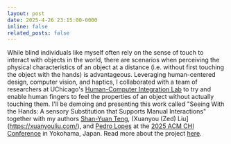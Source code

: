 ```yaml
---
layout: post
date: 2025-4-26 23:15:00-0000
inline: false
related_posts: false
---
```


While blind individuals like myself often rely on the sense of touch to interact with objects in the world, there are scenarios when perceiving the physical characteristics of an object at a distance (i.e. without first touching the object with the hands) is advantageous. Leveraging human-centered design, computer vision, and haptics, I collaborated with a team of researchers at UChicago's [Human-Computer Integration Lab](https://lab.plopes.org/) to try and enable human fingers to feel the properties of an object without actually touching them. I'll be demoing and presenting this work called "Seeing With the Hands: A sensory Substitution that Supports Manual Interactions" together with my authors [Shan-Yuan Teng](https://tengshanyuan.info/), (Xuanyou (Zed) Liu](https://xuanyouliu.com/), and [Pedro Lopes](https://plopes.org/) at the [2025 ACM CHI Conference](https://chi2025.acm.org/) in Yokohama, Japan. Read more about the project [here](https://seeingwiththehands.com/).
